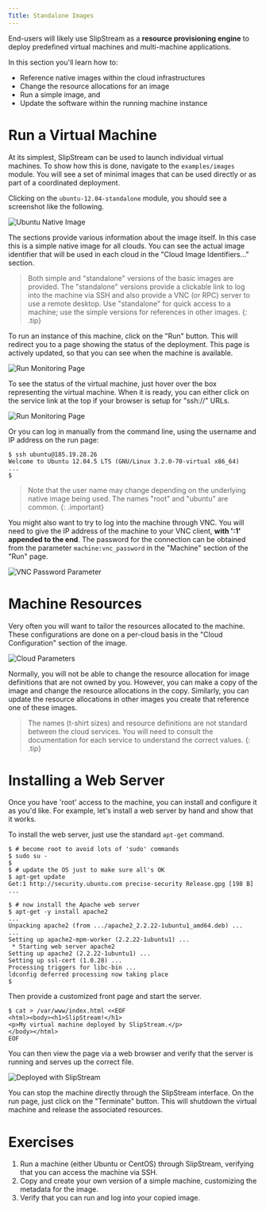 ```yaml
---
Title: Standalone Images
---
```


End-users will likely use SlipStream as a **resource provisioning
engine** to deploy predefined virtual machines and multi-machine
applications. 

In this section you'll learn how to:

  - Reference native images within the cloud infrastructures
  - Change the resource allocations for an image
  - Run a simple image, and
  - Update the software within the running machine instance 

# Run a Virtual Machine

At its simplest, SlipStream can be used to launch individual virtual
machines.  To show how this is done, navigate to the
`examples/images` module.  You will see a set of minimal images that
can be used directly or as part of a coordinated deployment.

Clicking on the `ubuntu-12.04-standalone` module, you should see a
screenshot like the following.

![Ubuntu Native Image](images/screenshot-ubuntu.png)

The sections provide various information about the image itself.  In
this case this is a simple native image for all clouds.  You can see
the actual image identifier that will be used in each cloud in the
"Cloud Image Identifiers..." section.

> Both simple and "standalone" versions of the basic images are
> provided.  The "standalone" versions provide a clickable link to log
> into the machine via SSH and also provide a VNC (or RPC) server to
> use a remote desktop.  Use "standalone" for quick access to a
> machine; use the simple versions for references in other images.
{: .tip}

To run an instance of this machine, click on the "Run" button.  This
will redirect you to a page showing the status of the deployment.
This page is actively updated, so that you can see when the machine is
available.

![Run Monitoring Page](images/screenshot-ubuntu-run1.png)

To see the status of the virtual machine, just hover over the box
representing the virtual machine.  When it is ready, you can either
click on the service link at the top if your browser is setup for
"ssh://" URLs.

![Run Monitoring Page](images/screenshot-ubuntu-run2.png)

Or you can log in manually from the command line, using the username
and IP address on the run page:

    $ ssh ubuntu@185.19.28.26
    Welcome to Ubuntu 12.04.5 LTS (GNU/Linux 3.2.0-70-virtual x86_64)
    ...
    $

> Note that the user name may change depending on the underlying
> native image being used. The names "root" and "ubuntu" are common.
{: .important}

You might also want to try to log into the machine through VNC.  You
will need to give the IP address of the machine to your VNC client,
**with ':1' appended to the end**.  The password for the connection
can be obtained from the parameter `machine:vnc_password` in the
"Machine" section of the "Run" page.

![VNC Password Parameter](images/screenshot-ubuntu-vnc-pwd.png)

# Machine Resources

Very often you will want to tailor the resources allocated to the
machine.  These configurations are done on a per-cloud basis in the
"Cloud Configuration" section of the image.

![Cloud Parameters](images/screenshot-cloud-params-ubuntu.png)

Normally, you will not be able to change the resource allocation for
image definitions that are not owned by you.  However, you can make a
copy of the image and change the resource allocations in the copy.
Similarly, you can update the resource allocations in other images you
create that reference one of these images.

> The names (t-shirt sizes) and resource definitions are not standard
> between the cloud services.  You will need to consult the
> documentation for each service to understand the correct values.
{: .tip}

# Installing a Web Server

Once you have 'root' access to the machine, you can install and
configure it as you'd like. For example, let's install a web server by
hand and show that it works.

To install the web server, just use the standard `apt-get` command.

    $ # become root to avoid lots of 'sudo' commands
    $ sudo su -
    $
    $ # update the OS just to make sure all's OK
    $ apt-get update
    Get:1 http://security.ubuntu.com precise-security Release.gpg [198 B]
    ...

    $ # now install the Apache web server
    $ apt-get -y install apache2
    ...
    Unpacking apache2 (from .../apache2_2.2.22-1ubuntu1_amd64.deb) ...
    ...
    Setting up apache2-mpm-worker (2.2.22-1ubuntu1) ...
     * Starting web server apache2
    Setting up apache2 (2.2.22-1ubuntu1) ...
    Setting up ssl-cert (1.0.28) ...
    Processing triggers for libc-bin ...
    ldconfig deferred processing now taking place
    $ 

Then provide a customized front page and start the server.

    $ cat > /var/www/index.html <<EOF
    <html><body><h1>SlipStream!</h1>
    <p>My virtual machine deployed by SlipStream.</p>
    </body></html>
    EOF

You can then view the page via a web browser and verify that the
server is running and serves up the correct file.

![Deployed with SlipStream](images/screenshot-ubuntu-web.png)

You can stop the machine directly through the SlipStream interface.
On the run page, just click on the "Terminate" button.  This will
shutdown the virtual machine and release the associated resources.

# Exercises

  1. Run a machine (either Ubuntu or CentOS) through SlipStream,
     verifying that you can access the machine via SSH.
  2. Copy and create your own version of a simple machine, customizing
     the metadata for the image. 
  3. Verify that you can run and log into your copied image.


[rstudio]: http://www.rstudio.com
